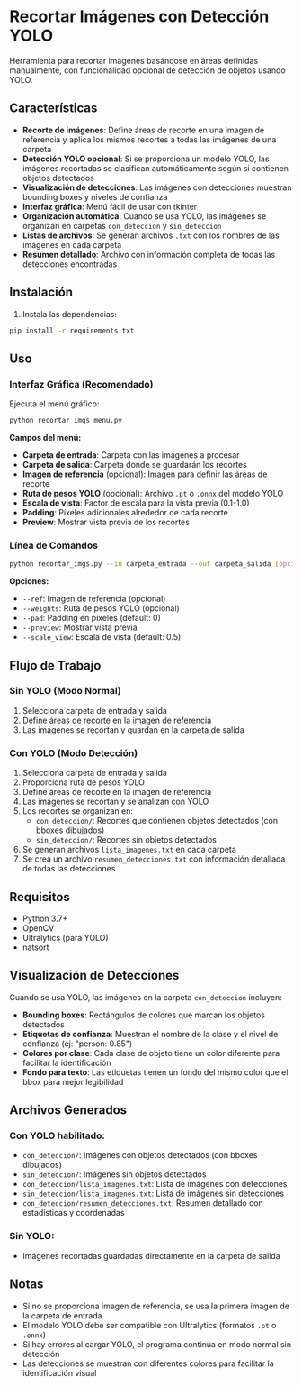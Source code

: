 # Recortar Imágenes con Detección YOLO

Herramienta para recortar imágenes basándose en áreas definidas manualmente, con funcionalidad opcional de detección de objetos usando YOLO.

## Características

- **Recorte de imágenes**: Define áreas de recorte en una imagen de referencia y aplica los mismos recortes a todas las imágenes de una carpeta
- **Detección YOLO opcional**: Si se proporciona un modelo YOLO, las imágenes recortadas se clasifican automáticamente según si contienen objetos detectados
- **Visualización de detecciones**: Las imágenes con detecciones muestran bounding boxes y niveles de confianza
- **Interfaz gráfica**: Menú fácil de usar con tkinter
- **Organización automática**: Cuando se usa YOLO, las imágenes se organizan en carpetas `con_deteccion` y `sin_deteccion`
- **Listas de archivos**: Se generan archivos `.txt` con los nombres de las imágenes en cada carpeta
- **Resumen detallado**: Archivo con información completa de todas las detecciones encontradas

## Instalación

1. Instala las dependencias:
```bash
pip install -r requirements.txt
```

## Uso

### Interfaz Gráfica (Recomendado)

Ejecuta el menú gráfico:
```bash
python recortar_imgs_menu.py
```

**Campos del menú:**
- **Carpeta de entrada**: Carpeta con las imágenes a procesar
- **Carpeta de salida**: Carpeta donde se guardarán los recortes
- **Imagen de referencia** (opcional): Imagen para definir las áreas de recorte
- **Ruta de pesos YOLO** (opcional): Archivo `.pt` o `.onnx` del modelo YOLO
- **Escala de vista**: Factor de escala para la vista previa (0.1-1.0)
- **Padding**: Píxeles adicionales alrededor de cada recorte
- **Preview**: Mostrar vista previa de los recortes

### Línea de Comandos

```bash
python recortar_imgs.py --in carpeta_entrada --out carpeta_salida [opciones]
```

**Opciones:**
- `--ref`: Imagen de referencia (opcional)
- `--weights`: Ruta de pesos YOLO (opcional)
- `--pad`: Padding en píxeles (default: 0)
- `--preview`: Mostrar vista previa
- `--scale_view`: Escala de vista (default: 0.5)

## Flujo de Trabajo

### Sin YOLO (Modo Normal)
1. Selecciona carpeta de entrada y salida
2. Define áreas de recorte en la imagen de referencia
3. Las imágenes se recortan y guardan en la carpeta de salida

### Con YOLO (Modo Detección)
1. Selecciona carpeta de entrada y salida
2. Proporciona ruta de pesos YOLO
3. Define áreas de recorte en la imagen de referencia
4. Las imágenes se recortan y se analizan con YOLO
5. Los recortes se organizan en:
   - `con_deteccion/`: Recortes que contienen objetos detectados (con bboxes dibujados)
   - `sin_deteccion/`: Recortes sin objetos detectados
6. Se generan archivos `lista_imagenes.txt` en cada carpeta
7. Se crea un archivo `resumen_detecciones.txt` con información detallada de todas las detecciones

## Requisitos

- Python 3.7+
- OpenCV
- Ultralytics (para YOLO)
- natsort

## Visualización de Detecciones

Cuando se usa YOLO, las imágenes en la carpeta `con_deteccion` incluyen:

- **Bounding boxes**: Rectángulos de colores que marcan los objetos detectados
- **Etiquetas de confianza**: Muestran el nombre de la clase y el nivel de confianza (ej: "person: 0.85")
- **Colores por clase**: Cada clase de objeto tiene un color diferente para facilitar la identificación
- **Fondo para texto**: Las etiquetas tienen un fondo del mismo color que el bbox para mejor legibilidad

## Archivos Generados

### Con YOLO habilitado:
- `con_deteccion/`: Imágenes con objetos detectados (con bboxes dibujados)
- `sin_deteccion/`: Imágenes sin objetos detectados
- `con_deteccion/lista_imagenes.txt`: Lista de imágenes con detecciones
- `sin_deteccion/lista_imagenes.txt`: Lista de imágenes sin detecciones
- `con_deteccion/resumen_detecciones.txt`: Resumen detallado con estadísticas y coordenadas

### Sin YOLO:
- Imágenes recortadas guardadas directamente en la carpeta de salida

## Notas

- Si no se proporciona imagen de referencia, se usa la primera imagen de la carpeta de entrada
- El modelo YOLO debe ser compatible con Ultralytics (formatos `.pt` o `.onnx`)
- Si hay errores al cargar YOLO, el programa continúa en modo normal sin detección
- Las detecciones se muestran con diferentes colores para facilitar la identificación visual